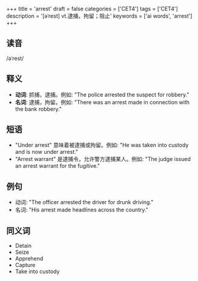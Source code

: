 +++
title = 'arrest'
draft = false
categories = ['CET4']
tags = ['CET4']
description = '[əˈrest] vt.逮捕，拘留；阻止'
keywords = ['ai words', 'arrest']
+++

## 读音
/əˈrest/

## 释义
- **动词**: 抓捕，逮捕。例如: "The police arrested the suspect for robbery."
- **名词**: 逮捕，拘留。例如: "There was an arrest made in connection with the bank robbery."

## 短语
- "Under arrest" 意味着被逮捕或拘留。例如: "He was taken into custody and is now under arrest."
- "Arrest warrant" 是逮捕令，允许警方逮捕某人。例如: "The judge issued an arrest warrant for the fugitive."

## 例句
- 动词: "The officer arrested the driver for drunk driving."
- 名词: "His arrest made headlines across the country."

## 同义词
- Detain
- Seize
- Apprehend
- Capture
- Take into custody
